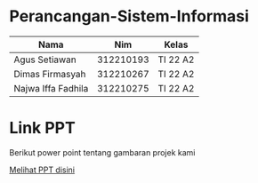 # Perancangan-Sistem-Informasi


| Nama  |  Nim | Kelas |
| ------------- | ------------- |------------- |
| Agus Setiawan  | 312210193 | TI 22 A2 |
| Dimas Firmasyah  | 312210267 | TI 22 A2 |
| Najwa Iffa Fadhila | 312210275 | TI 22 A2 |

# Link PPT
Berikut power point tentang gambaran projek kami

<a href="https://github.com/DimasF3009/Perancangan-Sistem-Informasi-/blob/main/Perpustakaan.pdf"> Melihat PPT disini</a>
